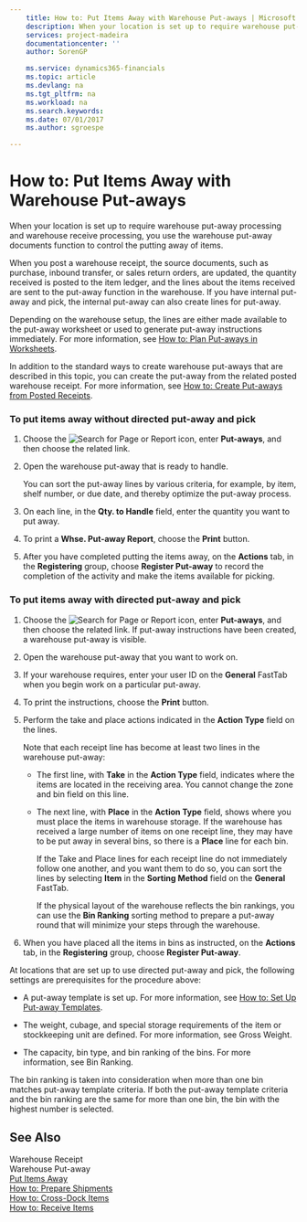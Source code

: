 ```yaml
---
    title: How to: Put Items Away with Warehouse Put-aways | Microsoft Docs
    description: When your location is set up to require warehouse put-away processing and warehouse receive processing, you use the warehouse put-away documents function to control the putting away of items.
    services: project-madeira
    documentationcenter: ''
    author: SorenGP

    ms.service: dynamics365-financials
    ms.topic: article
    ms.devlang: na
    ms.tgt_pltfrm: na
    ms.workload: na
    ms.search.keywords:
    ms.date: 07/01/2017
    ms.author: sgroespe

---
```

# How to: Put Items Away with Warehouse Put-aways
When your location is set up to require warehouse put-away processing and warehouse receive processing, you use the warehouse put-away documents function to control the putting away of items.  
  
 When you post a warehouse receipt, the source documents, such as purchase, inbound transfer, or sales return orders, are updated, the quantity received is posted to the item ledger, and the lines about the items received are sent to the put-away function in the warehouse. If you have internal put-away and pick, the internal put-away can also create lines for put-away.  
  
 Depending on the warehouse setup, the lines are either made available to the put-away worksheet or used to generate put-away instructions immediately. For more information, see [How to: Plan Put-aways in Worksheets](../how-to-plan-put-aways-in-worksheets.md).  
  
 In addition to the standard ways to create warehouse put-aways that are described in this topic, you can create the put-away from the related posted warehouse receipt. For more information, see [How to: Create Put-aways from Posted Receipts](../how-to-create-put-aways-from-posted-receipts.md).  
  
### To put items away without directed put-away and pick  
  
1.  Choose the ![Search for Page or Report](media/ui-search/search_small.png "Search for Page or Report icon") icon, enter **Put-aways**, and then choose the related link.  
  
2.  Open the warehouse put-away that is ready to handle.  
  
     You can sort the put-away lines by various criteria, for example, by item, shelf number, or due date, and thereby optimize the put-away process.  
  
3.  On each line, in the **Qty. to Handle** field, enter the quantity you want to put away.  
  
4.  To print a **Whse. Put-away Report**, choose the **Print** button.  
  
5.  After you have completed putting the items away, on the **Actions** tab, in the **Registering** group, choose **Register Put-away** to record the completion of the activity and make the items available for picking.  
  
### To put items away with directed put-away and pick  
  
1.  Choose the ![Search for Page or Report](media/ui-search/search_small.png "Search for Page or Report icon") icon, enter **Put-aways**, and then choose the related link. If put-away instructions have been created, a warehouse put-away is visible.  
  
2.  Open the warehouse put-away that you want to work on.  
  
3.  If your warehouse requires, enter your user ID on the **General** FastTab when you begin work on a particular put-away.  
  
4.  To print the instructions, choose the **Print** button.  
  
5.  Perform the take and place actions indicated in the **Action Type** field on the lines.  
  
     Note that each receipt line has become at least two lines in the warehouse put-away:  
  
    -   The first line, with **Take** in the **Action Type** field, indicates where the items are located in the receiving area. You cannot change the zone and bin field on this line.  
  
    -   The next line, with **Place** in the **Action Type** field, shows where you must place the items in warehouse storage. If the warehouse has received a large number of items on one receipt line, they may have to be put away in several bins, so there is a **Place** line for each bin.  
  
         If the Take and Place lines for each receipt line do not immediately follow one another, and you want them to do so, you can sort the lines by selecting **Item** in the **Sorting Method** field on the **General** FastTab.  
  
         If the physical layout of the warehouse reflects the bin rankings, you can use the **Bin Ranking** sorting method to prepare a put-away round that will minimize your steps through the warehouse.  
  
6.  When you have placed all the items in bins as instructed, on the **Actions** tab, in the **Registering** group, choose **Register Put-away**.  
  
 At locations that are set up to use directed put-away and pick, the following settings are prerequisites for the procedure above:  
  
-   A put-away template is set up. For more information, see [How to: Set Up Put-away Templates](../how-to-set-up-put-away-templates.md).  
  
-   The weight, cubage, and special storage requirements of the item or stockkeeping unit are defined. For more information, see Gross Weight.  
  
-   The capacity, bin type, and bin ranking of the bins. For more information, see Bin Ranking.  
  
 The bin ranking is taken into consideration when more than one bin matches put-away template criteria. If both the put-away template criteria and the bin ranking are the same for more than one bin, the bin with the highest number is selected.  
  
## See Also  
 Warehouse Receipt   
 Warehouse Put-away   
 [Put Items Away](../put-items-away.md)   
 [How to: Prepare Shipments](../How%20to:%20Prepare%20Shipments.md)   
 [How to: Cross-Dock Items](../how-to-cross-dock-items.md)   
 [How to: Receive Items](../how-to-receive-items.md)